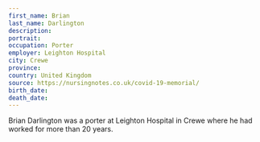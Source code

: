 ```yaml
---
first_name: Brian
last_name: Darlington
description: 
portrait: 
occupation: Porter
employer: Leighton Hospital
city: Crewe
province: 
country: United Kingdom
source: https://nursingnotes.co.uk/covid-19-memorial/
birth_date: 
death_date: 
---
```


Brian Darlington was a porter at Leighton Hospital in Crewe where he had worked for more than 20 years.